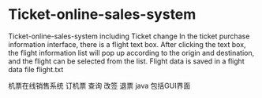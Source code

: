# Ticket-online-sales-system
Ticket-online-sales-system including Ticket change
In the ticket purchase information interface, there is a flight text box. After clicking the text box, 
the flight information list will pop up according to the origin and destination,
and the flight can be selected from the list. Flight data is saved in a flight data file flight.txt

机票在线销售系统
订机票 查询 改签 退票
java 包括GUI界面
